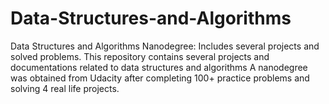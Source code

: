 # Data-Structures-and-Algorithms
Data Structures and Algorithms Nanodegree: Includes several projects and solved problems.
This repository contains several projects and documentations related to data structures and algorithms
A nanodegree was obtained from Udacity after completing 100+ practice problems and solving 4 real life projects.
